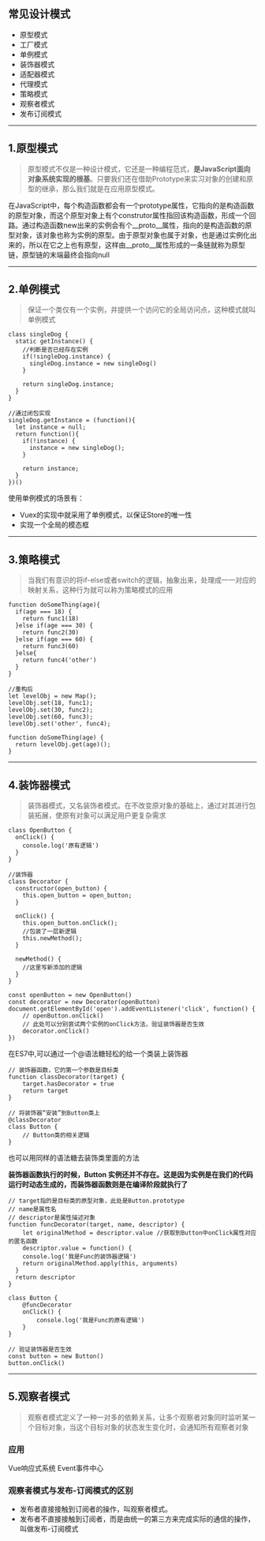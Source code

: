 ## 常见设计模式
+ 原型模式
+ 工厂模式
+ 单例模式
+ 装饰器模式
+ 适配器模式
+ 代理模式
+ 策略模式
+ 观察者模式
+ 发布订阅模式
---
## 1.原型模式
> 原型模式不仅是一种设计模式，它还是一种编程范式，**是JavaScript面向对象系统实现的根基**。只要我们还在借助Prototype来实习对象的创建和原型的继承，那么我们就是在应用原型模式。

在JavaScript中，每个构造函数都会有一个prototype属性，它指向的是构造函数的原型对象，而这个原型对象上有个construtor属性指回该构造函数，形成一个回路。通过构造函数new出来的实例会有个__proto__属性，指向的是构造函数的原型对象，该对象也称为实例的原型。由于原型对象也属于对象，也是通过实例化出来的，所以在它之上也有原型，这样由__proto__属性形成的一条链就称为原型链，原型链的末端最终会指向null

---
## 2.单例模式
> 保证一个类仅有一个实例，并提供一个访问它的全局访问点，这种模式就叫单例模式

```
class singleDog {
  static getInstance() {
    //判断是否已经存在实例
    if(!singleDog.instance) {
      singleDog.instance = new singleDog()
    }

    return singleDog.instance;
  }
}

//通过闭包实现
singleDog.getInstance = (function(){
  let instance = null;
  return function(){
    if(!instance) {
      instance = new singleDog();
    }

    return instance;
  }
})()
```
使用单例模式的场景有：
+ Vuex的实现中就采用了单例模式，以保证Store的唯一性
+ 实现一个全局的模态框
---
## 3.策略模式
> 当我们有意识的将if-else或者switch的逻辑，抽象出来，处理成一一对应的映射关系，这种行为就可以称为策略模式的应用
```
function doSomeThing(age){
  if(age === 18) {
    return func1(18)
  }else if(age === 30) {
    return func2(30) 
  }else if(age === 60) {
    return func3(60)
  }else{
    return func4('other')
  }
}

//重构后
let levelObj = new Map();
levelObj.set(18, func1);
levelObj.set(30, func2);
levelObj.set(60, func3);
levelObj.set('other', func4);

function doSomeThing(age) {
  return levelObj.get(age)();
}
```
---
## 4.装饰器模式
> 装饰器模式，又名装饰者模式。在不改变原对象的基础上，通过对其进行包装拓展，使原有对象可以满足用户更复杂需求

```
class OpenButton {
  onClick() {
    console.log('原有逻辑')
  }
}

//装饰器
class Decorator {
  constructor(open_button) {
    this.open_button = open_button;
  }

  onClick() {
    this.open_button.onClick();
    //包装了一层新逻辑
    this.newMethod();
  }

  newMethod() {
    //这里写新添加的逻辑
  }
}

const openButton = new OpenButton()
const decorator = new Decorator(openButton)
document.getElementById('open').addEventListener('click', function() {
    // openButton.onClick()
    // 此处可以分别尝试两个实例的onClick方法，验证装饰器是否生效
    decorator.onClick()
})
```
在ES7中,可以通过一个@语法糖轻松的给一个类装上装饰器
```
// 装饰器函数，它的第一个参数是目标类
function classDecorator(target) {
    target.hasDecorator = true
  	return target
}

// 将装饰器“安装”到Button类上
@classDecorator
class Button {
    // Button类的相关逻辑
}
```
也可以用同样的语法糖去装饰类里面的方法

**装饰器函数执行的时候，Button 实例还并不存在。这是因为实例是在我们的代码运行时动态生成的，而装饰器函数则是在编译阶段就执行了**
```
// target指的是目标类的原型对象，此处是Button.prototype
// name是属性名
// descriptor是属性描述对象
function funcDecorator(target, name, descriptor) {
    let originalMethod = descriptor.value //获取到Button中onClick属性对应的匿名函数
    descriptor.value = function() {
    console.log('我是Func的装饰器逻辑')
    return originalMethod.apply(this, arguments)
  }
  return descriptor
}

class Button {
    @funcDecorator
    onClick() { 
        console.log('我是Func的原有逻辑')
    }
}

// 验证装饰器是否生效
const button = new Button()
button.onClick()
```
---
## 5.观察者模式
> 观察者模式定义了一种一对多的依赖关系，让多个观察者对象同时监听某一个目标对象，当这个目标对象的状态发生变化时，会通知所有观察者对象

### 应用
Vue响应式系统
Event事件中心

### 观察者模式与发布-订阅模式的区别
+ 发布者直接接触到订阅者的操作，叫观察者模式。
+ 发布者不直接接触到订阅者，而是由统一的第三方来完成实际的通信的操作，叫做发布-订阅模式
